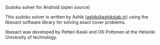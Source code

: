 Sudoku solver for Android (open source)

This sudoku solver is written by Ashik (ashik@ashikslab.in)
using the libexact software library for solving exact cover problems.

libexact was developed by  Petteri Kaski and Olli Pottonen
at the Helsinki University of technology.
